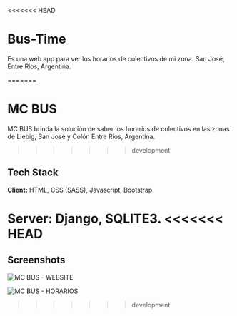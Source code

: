 <<<<<<< HEAD
# Bus-Time

Es una web app para ver los horarios de colectivos de mi zona. San José, Entre Rios, Argentina.

=======

# MC BUS

MC BUS brinda la solución de saber los horarios de colectivos en las zonas de Liebig, San José y Colón Entre Rios, Argentina.
>>>>>>> development
## Tech Stack

**Client:** HTML, CSS (SASS), Javascript, Bootstrap

**Server:** Django, SQLITE3.
<<<<<<< HEAD
=======


## Screenshots

![MC BUS - WEBSITE](https://i.ibb.co/hBz6Nkw/bus-time.jpg)

![MC BUS - HORARIOS](https://i.ibb.co/1m392Pv/Captura-web-3-2-2024-0350-marce37-pythonanywhere-com.jpg)


>>>>>>> development

